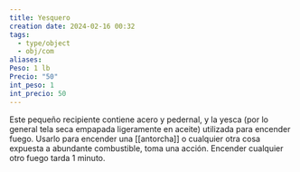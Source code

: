 ```yaml
---
title: Yesquero
creation date: 2024-02-16 00:32
tags:
  - type/object
  - obj/com
aliases: 
Peso: 1 lb
Precio: "50"
int_peso: 1
int_precio: 50
---
```

Este pequeño recipiente contiene acero y pedernal, y la yesca (por lo general tela seca empapada ligeramente en aceite) utilizada para encender fuego. 
Usarlo para encender una [[antorcha]] o cualquier otra cosa expuesta a abundante combustible, toma una acción. 
Encender cualquier otro fuego tarda 1 minuto.
